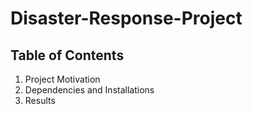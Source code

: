 # Disaster-Response-Project

## Table of Contents

1. Project Motivation
2. Dependencies and Installations
3. Results 
